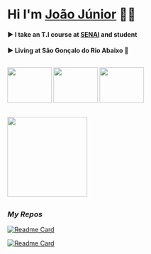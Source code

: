 # Hi I'm [João Júnior](https://victorluansilva.com/) 🐱‍👤

#### :arrow_forward:  I take an T.I course at [SENAI](https://www.fiemg.com.br/senai/unidades/senai-sao-goncalo-do-rio-abaixo-cfp-jose-fernando-coura/) and student

#### :arrow_forward: Living at **São Gonçalo do Rio Abaixo** :city_sunrise:

##

<div align="left">
  <a href="https://www.linkedin.com/in/JOAO-BOSCO-LUIZ-JUNIOR/" target="_blank"><img src="../Portifolio_Site_JoaoBosco/scr/images/logo do linkdin.svg" width="100px" height="80px" /></a>
    <a href = "joaoboscoluizjunior404@gmail.com" target="_blank"><img src="../Portifolio_Site_JoaoBosco/scr/images/logo do gmail.svg" width="100px" height="80px" /></a>
    <a href = "https://www.instagram.com/joaoboscojr_" target="_blank"><img src="../Portifolio_Site_JoaoBosco/scr/images/logo do insta.svg"width="100px" height="80px" />
</div>

##

<div>
   <a href="https://github.com/victorluansilva" target="_blank">
  <img height="180em" src="https://github-readme-stats.vercel.app/api?username=JoaoBoscoLuizJr&show_icons=true&theme=midnight-purple&include_all_commits=true&count_private=true"/>
  </a>
</div>

##

### _My Repos_

  [![Readme Card](https://github-readme-stats.vercel.app/api/pin/?username=JoaoBoscoLuizJr&repo=Projetos_APP_Inventor)](https://github.com/JoaoBoscoLuizJr/Projetos_APP_Inventor)

  [![Readme Card](https://github-readme-stats.vercel.app/api/pin/?username=JoaoBoscoLuizJr&repo=JoaoBoscoLuizJr)](https://github.com/JoaoBoscoLuizJr/JoaoBoscoLuizJr)
 
  
##


